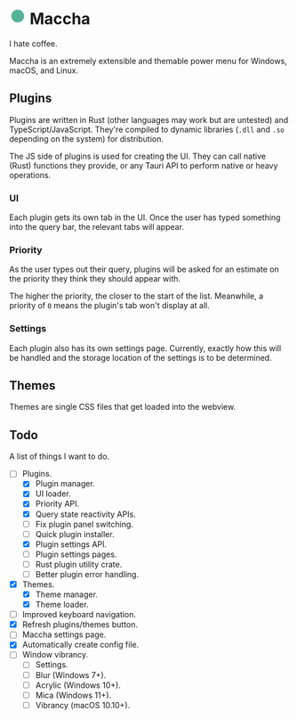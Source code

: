 # ![](/src-tauri/icons/Square30x30Logo.png) Maccha

I hate coffee.

Maccha is an extremely extensible and themable power menu for Windows, macOS, and Linux.

## Plugins

Plugins are written in Rust (other languages may work but are untested) and TypeScript/JavaScript. They're compiled to dynamic libraries (`.dll` and `.so` depending on the system) for distribution.

The JS side of plugins is used for creating the UI. They can call native (Rust) functions they provide, or any Tauri API to perform native or heavy operations.

### UI

Each plugin gets its own tab in the UI. Once the user has typed something into the query bar, the relevant tabs will appear.

### Priority

As the user types out their query, plugins will be asked for an estimate on the priority they think they should appear with.

The higher the priority, the closer to the start of the list. Meanwhile, a priority of `0` means the plugin's tab won't display at all.

### Settings

Each plugin also has its own settings page. Currently, exactly how this will be handled and the storage location of the settings is to be determined.

## Themes

Themes are single CSS files that get loaded into the webview.

## Todo

A list of things I want to do.

- [ ] Plugins.
	- [x] Plugin manager.
	- [x] UI loader.
	- [x] Priority API.
	- [x] Query state reactivity APIs.
	- [ ] Fix plugin panel switching.
	- [ ] Quick plugin installer.
	- [x] Plugin settings API.
	- [ ] Plugin settings pages.
	- [ ] Rust plugin utility crate.
	- [ ] Better plugin error handling.
- [x] Themes.
	- [x] Theme manager.
	- [x] Theme loader.
- [ ] Improved keyboard navigation.
- [x] Refresh plugins/themes button.
- [ ] Maccha settings page.
- [x] Automatically create config file.
- [ ] Window vibrancy.
	- [ ] Settings.
	- [ ] Blur (Windows 7+).
	- [ ] Acrylic (Windows 10+).
	- [ ] Mica (Windows 11+).
	- [ ] Vibrancy (macOS 10.10+).
